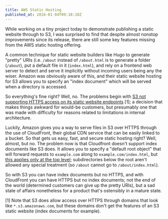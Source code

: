```yaml
---
title: AWS Static Hosting
published_at: 2016-01-04T09:18:18Z
---
```


While working on a tiny project today to demonstrate publishing a static
website through to S3, I was surprised to find that despite almost nonstop
improvements since its release, there are still some key features missing from
the AWS static hosting offering.

A common technique for static website builders like Hugo to generate "pretty"
URIs (i.e. `/about` instead of `/about.html` is to generate a folder
(`/about`), put a default file in it (`index.html`), and rely on a frontend web
server to detect and serve it implicitly without incoming users being any the
wiser. Amazon was obviously aware of this, and their static website hosting for
S3 allows you to specify an "index document" which will be served when a
directory is accessed.

So everything's fine right? Well, no. The problems begin with [S3 not
supporting HTTPS access on its static website endpoints][s3-endpoints] [1]; a
decision that makes things awkward for would-be customers, but presumably one
that was made with difficulty for reasons related to limitations in internal
architecture.

Luckily, Amazon gives you a way to serve files in S3 over HTTPS through the use
of CloudFront, their global CDN service that can be easily linked to a bucket.
So that gets us easy, fast, and secure static hosting right? Well, almost, but
no. The problem now is that Cloudfront doesn't support index documents like S3
does. It allows you to specify a "default root object" that will forward
requests to `example.com` along to `example.com/index.html`, but [this applies
only at the top level][cloudfront-root]; subdirectories below the root aren't
allowed any special treatment (so `/about` cannot go to `/about/index.html`).

So with S3 you can have index documents but no HTTPS, and with CloudFront you
can have HTTPS but no index documents; not the end of the world (determined
customers can give up the pretty URIs), but a sad state of affairs nonetheless
for a product that's ostensibly in a mature state.

[1] Note that S3 does allow access over HTTPS through domains that look like
`*.s3.amazonaws.com`, but these domains don't get the features of an S3 static
website (index documents for example).

[cloudfront-root]: https://docs.aws.amazon.com/AmazonCloudFront/latest/DeveloperGuide/DefaultRootObject.html
[s3-endpoints]: https://docs.aws.amazon.com/AmazonS3/latest/dev/WebsiteEndpoints.html
